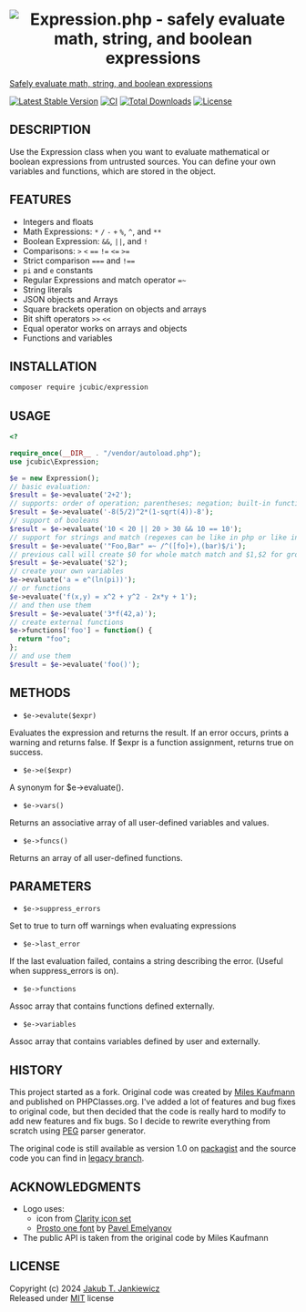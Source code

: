 <h1 align="center">
  <img src="https://github.com/jcubic/expression.php/blob/parser-generator/.github/logo.svg?raw=true"
       alt="Expression.php - safely evaluate math, string, and boolean expressions" />
</h1>

[Safely evaluate math, string, and boolean expressions](https://github.com/jcubic/expression.php/)

[![Latest Stable Version](https://poser.pugx.org/jcubic/expression/v/stable.svg)](https://packagist.org/packages/jcubic/expression)
[![CI](https://github.com/jcubic/expression.php/actions/workflows/test.yaml/badge.svg)](https://github.com/jcubic/expression.php/actions/workflows/test.yaml)
[![Total Downloads](https://poser.pugx.org/jcubic/expression/downloads.svg)](https://packagist.org/packages/jcubic/expression)
[![License](https://poser.pugx.org/jcubic/expression/license.svg)](https://packagist.org/packages/jcubic/expression)

## DESCRIPTION

Use the Expression class when you want to evaluate mathematical or boolean expressions from
untrusted sources. You can define your own variables and functions, which are stored in the object.

## FEATURES
* Integers and floats
* Math Expressions: `*` `/` `-` `+` `%`, `^`, and `**`
* Boolean Expression: `&&`, `||`, and `!`
* Comparisons: `>` `<` `==` `!=` `<=` `>=`
* Strict comparison `===` and `!==`
* `pi` and `e` constants
* Regular Expressions and match operator `=~`
* String literals
* JSON objects and Arrays
* Square brackets operation on objects and arrays
* Bit shift operators `>>` `<<`
* Equal operator works on arrays and objects
* Functions and variables


## INSTALLATION

```bash
composer require jcubic/expression
```

## USAGE
```php
<?

require_once(__DIR__ . "/vendor/autoload.php");
use jcubic\Expression;

$e = new Expression();
// basic evaluation:
$result = $e->evaluate('2+2');
// supports: order of operation; parentheses; negation; built-in functions
$result = $e->evaluate('-8(5/2)^2*(1-sqrt(4))-8');
// support of booleans
$result = $e->evaluate('10 < 20 || 20 > 30 && 10 == 10');
// support for strings and match (regexes can be like in php or like in javascript)
$result = $e->evaluate('"Foo,Bar" =~ /^([fo]+),(bar)$/i');
// previous call will create $0 for whole match match and $1,$2 for groups
$result = $e->evaluate('$2');
// create your own variables
$e->evaluate('a = e^(ln(pi))');
// or functions
$e->evaluate('f(x,y) = x^2 + y^2 - 2x*y + 1');
// and then use them
$result = $e->evaluate('3*f(42,a)');
// create external functions
$e->functions['foo'] = function() {
  return "foo";
};
// and use them
$result = $e->evaluate('foo()');
```

## METHODS

* `$e->evalute($expr)`

Evaluates the expression and returns the result.  If an error occurs,
prints a warning and returns false.  If $expr is a function assignment,
returns true on success.

* `$e->e($expr)`

A synonym for $e->evaluate().

* `$e->vars()`

Returns an associative array of all user-defined variables and values.

* `$e->funcs()`

Returns an array of all user-defined functions.

## PARAMETERS
* `$e->suppress_errors`

Set to true to turn off warnings when evaluating expressions

* `$e->last_error`

If the last evaluation failed, contains a string describing the error.
(Useful when suppress_errors is on).

* `$e->functions`

Assoc array that contains functions defined externally.

* `$e->variables`

Assoc array that contains variables defined by user and externally.

## HISTORY
This project started as a fork. Original code was created by
[Miles Kaufmann ](http://www.phpclasses.org/browse/file/11680.html) and published
on PHPClasses.org. I've added a lot of features and bug fixes to original code,
but then decided that the code is really hard to modify to add new features and
fix bugs. So I decide to rewrite everything from scratch using
[PEG](https://en.wikipedia.org/wiki/Parsing_expression_grammar) parser generator.

The original code is still available as version 1.0 on
[packagist](https://packagist.org/packages/jcubic/expression#1.0.2) and
the source code you can find in
[legacy branch](https://github.com/jcubic/expression.php/tree/legacy).

## ACKNOWLEDGMENTS
* Logo uses:
  * icon from [Clarity icon set](https://github.com/jcubic/Clarity)
  * [Prosto one font](https://www.1001fonts.com/prosto-one-font.html) by [Pavel Emelyanov](https://www.behance.net/Levap)
* The public API is taken from the original code by Miles Kaufmann

## LICENSE
Copyright (c) 2024 [Jakub T. Jankiewicz](https://jakub.jankiewicz.org)<br/>
Released under [MIT](http://opensource.org/licenses/MIT) license

